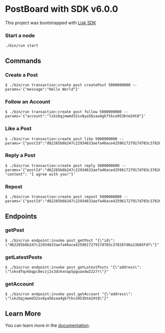# PostBoard with SDK v6.0.0

This project was bootstrapped with [Lisk SDK](https://github.com/LiskHQ/lisk-sdk)

### Start a node

```
./bin/run start
```

## Commands

### Create a Post

```
$ ./bin/run transaction:create post createPost 5000000000 --params='{"message":"Hello World"}'
```

### Follow an Account

```
$ ./bin/run transaction:create post follow 5000000000 --params='{"account":"lskzbqjmwmd32sx8ya56saa4gk7tkco953btm24t8"}'
```

### Like a Post

```
$ ./bin/run transaction:create post like 5000000000 --params='{"postId":"d62265b6b247c22934633aefa46ace425961727917d703c37826fd6a13b8dfdf"}'
```

### Reply a Post

```
$ ./bin/run transaction:create post reply 5000000000 --params='{"postId":"d62265b6b247c22934633aefa46ace425961727917d703c37826fd6a13b8dfdf", "content": "I agree with you!"}'
```

### Repost

```
$ ./bin/run transaction:create post repost 5000000000 --params='{"postId":"d62265b6b247c22934633aefa46ace425961727917d703c37826fd6a13b8dfdf"}'
```

## Endpoints

### getPost

```
$ ./bin/run endpoint:invoke post_getPost "{\"id\": \"d62265b6b247c22934633aefa46ace425961727917d703c37826fd6a13b8dfdf\"}"
```

### getLatestPosts

```
$ ./bin/run endpoint:invoke post_getLatestPosts "{\"address\": \"lsksdfqvkbqpc8eczj2s3dzkxnap5pguaxdw2227r\"}"
```

### getAccount

```
$ ./bin/run endpoint:invoke post_getAccount "{\"address\": \"lskzbqjmwmd32sx8ya56saa4gk7tkco953btm24t8\"}"
```

## Learn More

You can learn more in the [documentation](https://lisk.io/documentation/lisk-sdk/index.html).
